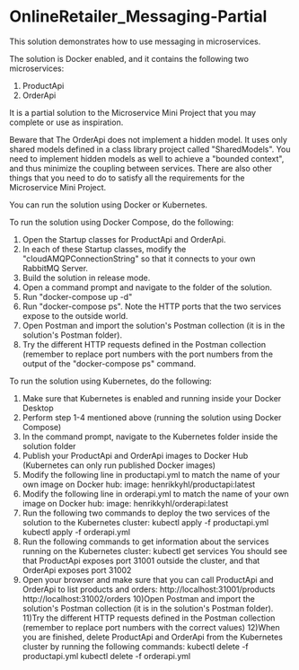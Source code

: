 # OnlineRetailer_Messaging-Partial

This solution demonstrates how to use messaging in microservices.

The solution is Docker enabled, and it contains the following two microservices:
1) ProductApi
2) OrderApi

It is a partial solution to the Microservice Mini Project that you may complete or use as inspiration.

Beware that The OrderApi does not implement a hidden model. It uses only shared models defined in a class library project called "SharedModels". You need to implement hidden models as well to achieve a "bounded context", and thus minimize the coupling between services. There are also other things that you need to do to satisfy all the requirements for the Microservice Mini Project.

You can run the solution using Docker or Kubernetes.

To run the solution using Docker Compose, do the following:
1) Open the Startup classes for ProductApi and OrderApi.
2) In each of these Startup classes, modify the "cloudAMQPConnectionString" so that it connects to your own RabbitMQ Server.
3) Build the solution in release mode.
4) Open a command prompt and navigate to the folder of the solution.
5) Run "docker-compose up -d"
6) Run "docker-compose ps". Note the HTTP ports that the two services expose to the outside world.
7) Open Postman and import the solution's Postman collection (it is in the solution's Postman folder).
8) Try the different HTTP requests defined in the Postman collection (remember to replace port numbers with the port numbers from the output of the "docker-compose ps" command.

To run the solution using Kubernetes, do the following:
1) Make sure that Kubernetes is enabled and running inside your Docker Desktop
2) Perform step 1-4 mentioned above (running the solution using Docker Compose)
3) In the command prompt, navigate to the Kubernetes folder inside the solution folder
4) Publish your ProductApi and OrderApi images to Docker Hub (Kubernetes can only run published Docker images)
5) Modify the following line in productapi.yml to match the name of your own image on Docker hub:
   image: henrikkyhl/productapi:latest
6) Modify the following line in orderapi.yml to match the name of your own image on Docker hub:
   image: henrikkyhl/orderapi:latest
7) Run the following two commands to deploy the two services of the solution to the Kubernetes cluster:
   kubectl apply -f productapi.yml
   kubectl apply -f orderapi.yml
8) Run the following commands to get information about the services running on the Kubernetes cluster:
   kubectl get services
   You should see that ProductApi exposes port 31001 outside the cluster, and that OrderApi exposes port 31002
9) Open your browser and make sure that you can call ProductApi and OrderApi to list products and orders:
   http://localhost:31001/products
   http://localhost:31002/orders
10)Open Postman and import the solution's Postman collection (it is in the solution's Postman folder).
11)Try the different HTTP requests defined in the Postman collection (remember to replace port numbers with the correct values)
12)When you are finished, delete ProductApi and OrderApi from the Kubernetes cluster by running the following commands:
   kubectl delete -f productapi.yml
   kubectl delete -f orderapi.yml
